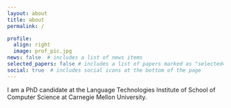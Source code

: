 ```yaml
---
layout: about
title: about
permalink: /

profile:
  align: right
  image: prof_pic.jpg
news: false  # includes a list of news items
selected_papers: false # includes a list of papers marked as "selected={true}"
social: true  # includes social icons at the bottom of the page
---
```


I am a PhD candidate at the Language Technologies Institute of School of Computer Science at Carnegie Mellon University.

